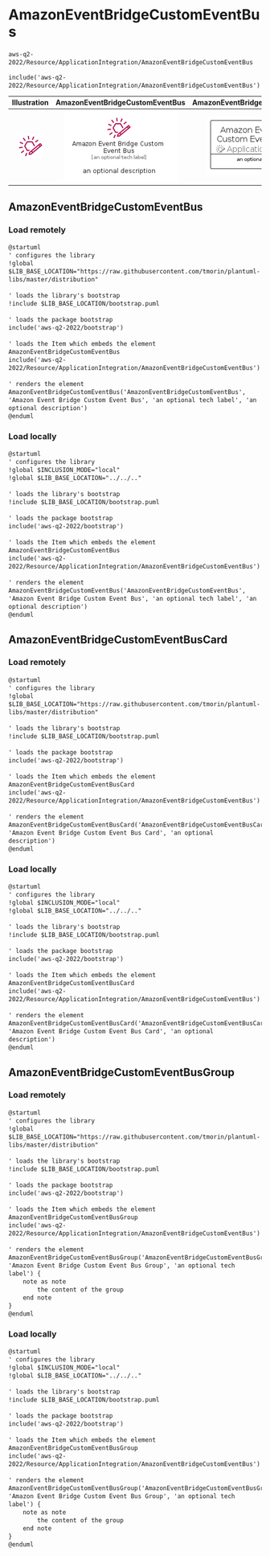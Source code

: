 # AmazonEventBridgeCustomEventBus


```text
aws-q2-2022/Resource/ApplicationIntegration/AmazonEventBridgeCustomEventBus
```

```text
include('aws-q2-2022/Resource/ApplicationIntegration/AmazonEventBridgeCustomEventBus')
```



| Illustration | AmazonEventBridgeCustomEventBus | AmazonEventBridgeCustomEventBusCard | AmazonEventBridgeCustomEventBusGroup |
| :---: | :---: | :---: | :---: |
| ![illustration for Illustration](../../../aws-q2-2022/Resource/ApplicationIntegration/AmazonEventBridgeCustomEventBus.png) | ![illustration for AmazonEventBridgeCustomEventBus](../../../aws-q2-2022/Resource/ApplicationIntegration/AmazonEventBridgeCustomEventBus.Local.png) | ![illustration for AmazonEventBridgeCustomEventBusCard](../../../aws-q2-2022/Resource/ApplicationIntegration/AmazonEventBridgeCustomEventBusCard.Local.png) | ![illustration for AmazonEventBridgeCustomEventBusGroup](../../../aws-q2-2022/Resource/ApplicationIntegration/AmazonEventBridgeCustomEventBusGroup.Local.png) |




## AmazonEventBridgeCustomEventBus

### Load remotely
```plantuml
@startuml
' configures the library
!global $LIB_BASE_LOCATION="https://raw.githubusercontent.com/tmorin/plantuml-libs/master/distribution"

' loads the library's bootstrap
!include $LIB_BASE_LOCATION/bootstrap.puml

' loads the package bootstrap
include('aws-q2-2022/bootstrap')

' loads the Item which embeds the element AmazonEventBridgeCustomEventBus
include('aws-q2-2022/Resource/ApplicationIntegration/AmazonEventBridgeCustomEventBus')

' renders the element
AmazonEventBridgeCustomEventBus('AmazonEventBridgeCustomEventBus', 'Amazon Event Bridge Custom Event Bus', 'an optional tech label', 'an optional description')
@enduml
```

### Load locally
```plantuml
@startuml
' configures the library
!global $INCLUSION_MODE="local"
!global $LIB_BASE_LOCATION="../../.."

' loads the library's bootstrap
!include $LIB_BASE_LOCATION/bootstrap.puml

' loads the package bootstrap
include('aws-q2-2022/bootstrap')

' loads the Item which embeds the element AmazonEventBridgeCustomEventBus
include('aws-q2-2022/Resource/ApplicationIntegration/AmazonEventBridgeCustomEventBus')

' renders the element
AmazonEventBridgeCustomEventBus('AmazonEventBridgeCustomEventBus', 'Amazon Event Bridge Custom Event Bus', 'an optional tech label', 'an optional description')
@enduml
```

## AmazonEventBridgeCustomEventBusCard

### Load remotely
```plantuml
@startuml
' configures the library
!global $LIB_BASE_LOCATION="https://raw.githubusercontent.com/tmorin/plantuml-libs/master/distribution"

' loads the library's bootstrap
!include $LIB_BASE_LOCATION/bootstrap.puml

' loads the package bootstrap
include('aws-q2-2022/bootstrap')

' loads the Item which embeds the element AmazonEventBridgeCustomEventBusCard
include('aws-q2-2022/Resource/ApplicationIntegration/AmazonEventBridgeCustomEventBus')

' renders the element
AmazonEventBridgeCustomEventBusCard('AmazonEventBridgeCustomEventBusCard', 'Amazon Event Bridge Custom Event Bus Card', 'an optional description')
@enduml
```

### Load locally
```plantuml
@startuml
' configures the library
!global $INCLUSION_MODE="local"
!global $LIB_BASE_LOCATION="../../.."

' loads the library's bootstrap
!include $LIB_BASE_LOCATION/bootstrap.puml

' loads the package bootstrap
include('aws-q2-2022/bootstrap')

' loads the Item which embeds the element AmazonEventBridgeCustomEventBusCard
include('aws-q2-2022/Resource/ApplicationIntegration/AmazonEventBridgeCustomEventBus')

' renders the element
AmazonEventBridgeCustomEventBusCard('AmazonEventBridgeCustomEventBusCard', 'Amazon Event Bridge Custom Event Bus Card', 'an optional description')
@enduml
```

## AmazonEventBridgeCustomEventBusGroup

### Load remotely
```plantuml
@startuml
' configures the library
!global $LIB_BASE_LOCATION="https://raw.githubusercontent.com/tmorin/plantuml-libs/master/distribution"

' loads the library's bootstrap
!include $LIB_BASE_LOCATION/bootstrap.puml

' loads the package bootstrap
include('aws-q2-2022/bootstrap')

' loads the Item which embeds the element AmazonEventBridgeCustomEventBusGroup
include('aws-q2-2022/Resource/ApplicationIntegration/AmazonEventBridgeCustomEventBus')

' renders the element
AmazonEventBridgeCustomEventBusGroup('AmazonEventBridgeCustomEventBusGroup', 'Amazon Event Bridge Custom Event Bus Group', 'an optional tech label') {
    note as note
        the content of the group
    end note
}
@enduml
```

### Load locally
```plantuml
@startuml
' configures the library
!global $INCLUSION_MODE="local"
!global $LIB_BASE_LOCATION="../../.."

' loads the library's bootstrap
!include $LIB_BASE_LOCATION/bootstrap.puml

' loads the package bootstrap
include('aws-q2-2022/bootstrap')

' loads the Item which embeds the element AmazonEventBridgeCustomEventBusGroup
include('aws-q2-2022/Resource/ApplicationIntegration/AmazonEventBridgeCustomEventBus')

' renders the element
AmazonEventBridgeCustomEventBusGroup('AmazonEventBridgeCustomEventBusGroup', 'Amazon Event Bridge Custom Event Bus Group', 'an optional tech label') {
    note as note
        the content of the group
    end note
}
@enduml
```

